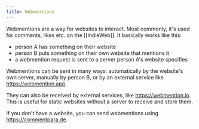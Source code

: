 ```yaml
---
title: Webmentions
---
```


Webmentions are a way for websites to interact. Most commonly, it's used for 
comments, likes etc. on the [[IndieWeb]]. It basically works like this:

 * person A has something on their website
 * person B puts something on their own website that mentions it
 * a webmention request is sent to a server person A's website specifies

Webmentions can be sent in many ways: automatically by the website's own
server, manually by person B, or by an external service like 
<https://webmention.app>.

They can also be received by external services, like <https://webmention.io>.
This is useful for static websites without a server to receive and store them.

If you don't have a website, you can send webmentions using 
<https://commentpara.de>.
